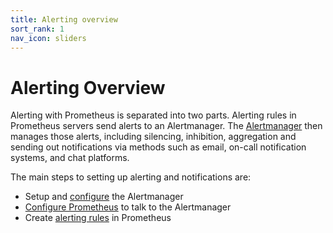 ```yaml
---
title: Alerting overview
sort_rank: 1
nav_icon: sliders
---
```


# Alerting Overview

Alerting with Prometheus is separated into two parts. Alerting rules in
Prometheus servers send alerts to an Alertmanager. The [Alertmanager](../alertmanager)
then manages those alerts, including silencing, inhibition, aggregation and
sending out notifications via methods such as email, on-call notification systems, and chat platforms.

The main steps to setting up alerting and notifications are:

* Setup and [configure](../configuration) the Alertmanager
* [Configure Prometheus](../../prometheus/latest/configuration/configuration/#alertmanager_config) to talk to the Alertmanager
* Create [alerting rules](../../prometheus/latest/configuration/alerting_rules/) in Prometheus
